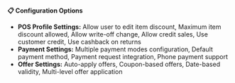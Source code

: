 **📋 Configuration Options**
- **POS Profile Settings:** Allow user to edit item discount, Maximum item discount allowed, Allow write-off change, Allow credit sales, Use customer credit, Use cashback on returns
- **Payment Settings:** Multiple payment modes configuration, Default payment method, Payment request integration, Phone payment support
- **Offer Settings:** Auto-apply offers, Coupon-based offers, Date-based validity, Multi-level offer application